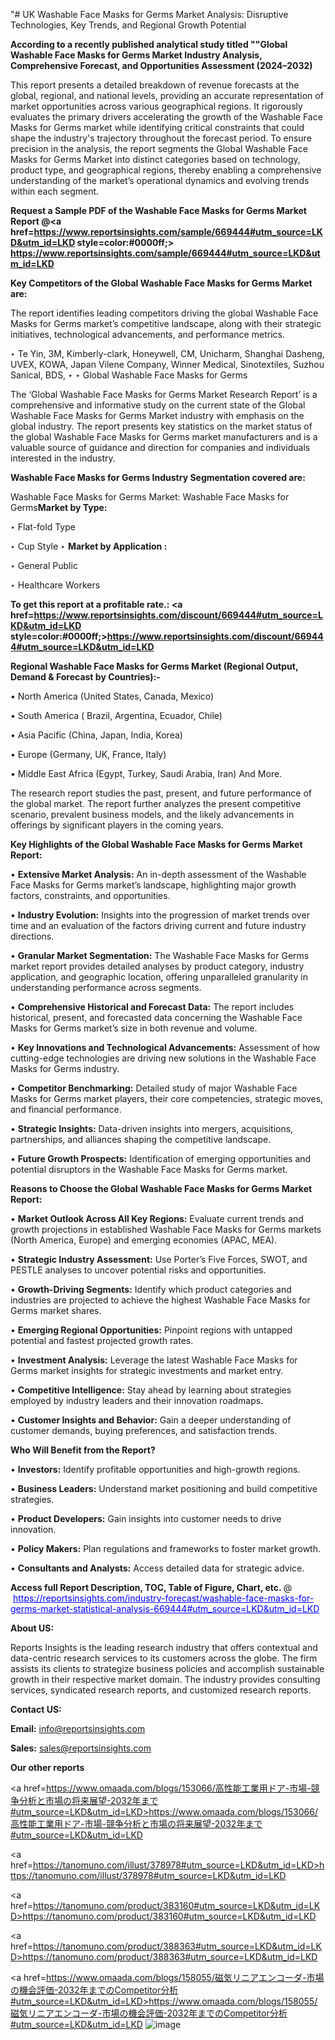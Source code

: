 "# UK Washable Face Masks for Germs Market Analysis: Disruptive Technologies, Key Trends, and Regional Growth Potential

<strong>According to a recently published analytical study titled ""Global Washable Face Masks for Germs Market Industry Analysis, Comprehensive Forecast, and Opportunities Assessment (2024–2032)</strong>

This report presents a detailed breakdown of revenue forecasts at the global, regional, and national levels, providing an accurate representation of market opportunities across various geographical regions. It rigorously evaluates the primary drivers accelerating the growth of the Washable Face Masks for Germs market while identifying critical constraints that could shape the industry's trajectory throughout the forecast period. To ensure precision in the analysis, the report segments the Global Washable Face Masks for Germs Market into distinct categories based on technology, product type, and geographical regions, thereby enabling a comprehensive understanding of the market’s operational dynamics and evolving trends within each segment.

<strong>Request a Sample PDF of the Washable Face Masks for Germs Market Report </strong><strong>@<a href=https://www.reportsinsights.com/sample/669444#utm_source=LKD&utm_id=LKD style=color:#0000ff;> https://www.reportsinsights.com/sample/669444#utm_source=LKD&utm_id=LKD</a></strong></font>

<strong>Key Competitors of the Global Washable Face Masks for Germs Market are:</strong>

The report identifies leading competitors driving the global Washable Face Masks for Germs market’s competitive landscape, along with their strategic initiatives, technological advancements, and performance metrics.

‣ Te Yin, 3M, Kimberly-clark, Honeywell, CM, Unicharm, Shanghai Dasheng, UVEX, KOWA, Japan Vilene Company, Winner Medical, Sinotextiles, Suzhou Sanical, BDS,
‣ 
‣ Global Washable Face Masks for Germs

The ‘Global Washable Face Masks for Germs Market Research Report’ is a comprehensive and informative study on the current state of the Global Washable Face Masks for Germs Market industry with emphasis on the global industry. The report presents key statistics on the market status of the global Washable Face Masks for Germs market manufacturers and is a valuable source of guidance and direction for companies and individuals interested in the industry.

<strong>Washable Face Masks for Germs Industry Segmentation covered are:</strong>

Washable Face Masks for Germs Market: 
Washable Face Masks for Germs<strong>Market by Type:</strong>

‣ Flat-fold Type

‣ Cup Style
‣ 
<strong>Market by Application :</strong>

‣ General Public

‣ Healthcare Workers

<strong>To get this report at a profitable rate.: <a href=https://www.reportsinsights.com/discount/669444#utm_source=LKD&utm_id=LKD style=color:#0000ff;>https://www.reportsinsights.com/discount/669444#utm_source=LKD&utm_id=LKD</a></strong></font>

<strong>Regional Washable Face Masks for Germs Market (Regional Output, Demand &amp; Forecast by Countries):-</strong>

• North America (United States, Canada, Mexico)

• South America ( Brazil, Argentina, Ecuador, Chile)

• Asia Pacific (China, Japan, India, Korea)

• Europe (Germany, UK, France, Italy)

• Middle East Africa (Egypt, Turkey, Saudi Arabia, Iran) And More.

The research report studies the past, present, and future performance of the global market. The report further analyzes the present competitive scenario, prevalent business models, and the likely advancements in offerings by significant players in the coming years.

<strong>Key Highlights of the Global Washable Face Masks for Germs Market Report:</strong>

• <strong>Extensive Market Analysis:</strong> An in-depth assessment of the Washable Face Masks for Germs market’s landscape, highlighting major growth factors, constraints, and opportunities.

• <strong>Industry Evolution:</strong> Insights into the progression of market trends over time and an evaluation of the factors driving current and future industry directions.

• <strong>Granular Market Segmentation:</strong> The Washable Face Masks for Germs market report provides detailed analyses by product category, industry application, and geographic location, offering unparalleled granularity in understanding performance across segments.

• <strong>Comprehensive Historical and Forecast Data:</strong> The report includes historical, present, and forecasted data concerning the Washable Face Masks for Germs market’s size in both revenue and volume.

• <strong>Key Innovations and Technological Advancements:</strong> Assessment of how cutting-edge technologies are driving new solutions in the Washable Face Masks for Germs industry.

• <strong>Competitor Benchmarking:</strong> Detailed study of major Washable Face Masks for Germs market players, their core competencies, strategic moves, and financial performance.

• <strong>Strategic Insights:</strong> Data-driven insights into mergers, acquisitions, partnerships, and alliances shaping the competitive landscape.

• <strong>Future Growth Prospects:</strong> Identification of emerging opportunities and potential disruptors in the Washable Face Masks for Germs market.

<strong>Reasons to Choose the Global Washable Face Masks for Germs Market Report:</strong>

• <strong>Market Outlook Across All Key Regions:</strong> Evaluate current trends and growth projections in established Washable Face Masks for Germs markets (North America, Europe) and emerging economies (APAC, MEA).

• <strong>Strategic Industry Assessment:</strong> Use Porter’s Five Forces, SWOT, and PESTLE analyses to uncover potential risks and opportunities.

• <strong>Growth-Driving Segments:</strong> Identify which product categories and industries are projected to achieve the highest Washable Face Masks for Germs market shares.

• <strong>Emerging Regional Opportunities:</strong> Pinpoint regions with untapped potential and fastest projected growth rates.

• <strong>Investment Analysis:</strong> Leverage the latest Washable Face Masks for Germs market insights for strategic investments and market entry.

• <strong>Competitive Intelligence:</strong> Stay ahead by learning about strategies employed by industry leaders and their innovation roadmaps.

• <strong>Customer Insights and Behavior:</strong> Gain a deeper understanding of customer demands, buying preferences, and satisfaction trends.

<strong>Who Will Benefit from the Report?</strong>

• <strong>Investors:</strong> Identify profitable opportunities and high-growth regions.

• <strong>Business Leaders:</strong> Understand market positioning and build competitive strategies.

• <strong>Product Developers:</strong> Gain insights into customer needs to drive innovation.

• <strong>Policy Makers:</strong> Plan regulations and frameworks to foster market growth.

• <strong>Consultants and Analysts:</strong> Access detailed data for strategic advice.
</ul>
<strong>Access full Report Description, TOC, Table of Figure, Chart, etc. </strong>@  <a href=https://reportsinsights.com/industry-forecast/washable-face-masks-for-germs-market-statistical-analysis-669444#utm_source=LKD&utm_id=LKD style=color:#0000ff;>https://reportsinsights.com/industry-forecast/washable-face-masks-for-germs-market-statistical-analysis-669444#utm_source=LKD&utm_id=LKD</a></font>

<strong><strong>About US</strong>:</strong>

Reports Insights is the leading research industry that offers contextual and data-centric research services to its customers across the globe. The firm assists its clients to strategize business policies and accomplish sustainable growth in their respective market domain. The industry provides consulting services, syndicated research reports, and customized research reports.

<strong>Contact US:</strong>

<p class=""""><b>Email:</b> <a href=mailto:info@reportsinsights.com>info@reportsinsights.com</a></p>
<p class=""""><b>Sales:</b> <a href=mailto:sales@reportsinsights.com>sales@reportsinsights.com</a></p>

<strong>Our other reports</strong>

<a href=https://www.omaada.com/blogs/153066/高性能工業用ドア-市場-競争分析と市場の将来展望-2032年まで#utm_source=LKD&utm_id=LKD>https://www.omaada.com/blogs/153066/高性能工業用ドア-市場-競争分析と市場の将来展望-2032年まで#utm_source=LKD&utm_id=LKD</a>

<a href=https://tanomuno.com/illust/378978#utm_source=LKD&utm_id=LKD>https://tanomuno.com/illust/378978#utm_source=LKD&utm_id=LKD</a>

<a href=https://tanomuno.com/product/383160#utm_source=LKD&utm_id=LKD>https://tanomuno.com/product/383160#utm_source=LKD&utm_id=LKD</a>

<a href=https://tanomuno.com/product/388363#utm_source=LKD&utm_id=LKD>https://tanomuno.com/product/388363#utm_source=LKD&utm_id=LKD</a>

<a href=https://www.omaada.com/blogs/158055/磁気リニアエンコーダ-市場の機会評価-2032年までのCompetitor分析#utm_source=LKD&utm_id=LKD>https://www.omaada.com/blogs/158055/磁気リニアエンコーダ-市場の機会評価-2032年までのCompetitor分析#utm_source=LKD&utm_id=LKD</a>
![image](https://github.com/user-attachments/assets/89e2ac0e-4bad-4cfd-b670-fd1c6f4c7fac)
